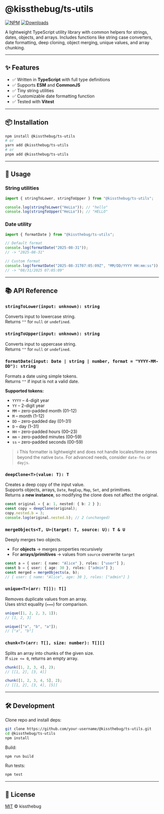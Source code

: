 # @kissthebug/ts-utils

[![NPM](https://img.shields.io/npm/v/@kissthebug/ts-utils.svg?logo=npm)](https://www.npmjs.com/package/@kissthebug/ts-utils)
[![Downloads](https://img.shields.io/npm/dt/@kissthebug/ts-utils.svg)](https://www.npmjs.com/package/@kissthebug/ts-utils)

A lightweight TypeScript utility library with common helpers for strings, dates, objects, and arrays. Includes functions like string case converters, date formatting, deep cloning, object merging, unique values, and array chunking.

---

## ✨ Features

- ✅ Written in **TypeScript** with full type definitions
- ✅ Supports **ESM** and **CommonJS**
- ✅ Tiny string utilities
- ✅ Customizable date formatting function
- ✅ Tested with **Vitest**

---

## 📦 Installation

```bash
npm install @kissthebug/ts-utils
# or
yarn add @kissthebug/ts-utils
# or
pnpm add @kissthebug/ts-utils
```

---

## 🚀 Usage

### String utilities

```ts
import { stringToLower, stringToUpper } from "@kissthebug/ts-utils";

console.log(stringToLower("HeLLo")); // "hello"
console.log(stringToUpper("HeLLo")); // "HELLO"
```

### Date utility

```ts
import { formatDate } from "@kissthebug/ts-utils";

// Default format
console.log(formatDate("2025-08-31"));
// -> "2025-08-31"

// Custom format
console.log(formatDate("2025-08-31T07:05:09Z", "MM/DD/YYYY HH:mm:ss"));
// -> "08/31/2025 07:05:09"
```

---

## 📚 API Reference

### `stringToLower(input: unknown): string`

Converts input to lowercase string.  
Returns `""` for `null` or `undefined`.

### `stringToUpper(input: unknown): string`

Converts input to uppercase string.  
Returns `""` for `null` or `undefined`.

### `formatDate(input: Date | string | number, format = "YYYY-MM-DD"): string`

Formats a date using simple tokens.  
Returns `""` if input is not a valid date.

**Supported tokens:**

- `YYYY` – 4-digit year
- `YY` – 2-digit year
- `MM` – zero-padded month (01–12)
- `M` – month (1–12)
- `DD` – zero-padded day (01–31)
- `D` – day (1–31)
- `HH` – zero-padded hours (00–23)
- `mm` – zero-padded minutes (00–59)
- `ss` – zero-padded seconds (00–59)

> ℹ️ This formatter is lightweight and does not handle locales/time zones beyond the native `Date`. For advanced needs, consider `date-fns` or `dayjs`.

### `deepClone<T>(value: T): T`

Creates a deep copy of the input value.  
Supports objects, arrays, `Date`, `RegExp`, `Map`, `Set`, and primitives.  
Returns a **new instance**, so modifying the clone does not affect the original.

```ts
const original = { a: 1, nested: { b: 2 } };
const copy = deepClone(original);
copy.nested.b = 3;
console.log(original.nested.b); // 2 (unchanged)
```

### `mergeObjects<T, U>(target: T, source: U): T & U`

Deeply merges two objects.

- For **objects** → merges properties recursively
- For **arrays/primitives** → values from `source` overwrite `target`

```ts
const a = { user: { name: "Alice" }, roles: ["user"] };
const b = { user: { age: 30 }, roles: ["admin"] };
const merged = mergeObjects(a, b);
// { user: { name: "Alice", age: 30 }, roles: ["admin"] }
```

### `unique<T>(arr: T[]): T[]`

Removes duplicate values from an array.  
Uses strict equality (`===`) for comparison.

```ts
unique([1, 2, 2, 3, 1]);
// [1, 2, 3]

unique(["a", "b", "a"]);
// ["a", "b"]
```

### `chunk<T>(arr: T[], size: number): T[][]`

Splits an array into chunks of the given size.  
If `size <= 0`, returns an empty array.

```ts
chunk([1, 2, 3, 4], 2);
// [[1, 2], [3, 4]]

chunk([1, 2, 3, 4, 5], 2);
// [[1, 2], [3, 4], [5]]
```

---

## 🛠 Development

Clone repo and install deps:

```bash
git clone https://github.com/your-username/@kissthebug/ts-utils.git
cd @kissthebug/ts-utils
npm install
```

Build:

```bash
npm run build
```

Run tests:

```bash
npm test
```

---

## 📜 License

[MIT](./LICENSE) © kissthebug
